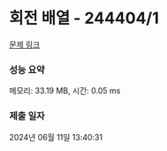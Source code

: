 # 회전 배열 - 244404/1 

[문제 링크](https://level.goorm.io/exam/244404/%ED%9A%8C%EC%A0%84-%EB%B0%B0%EC%97%B4/quiz/1) 

### 성능 요약

메모리: 33.19 MB, 시간: 0.05 ms

### 제출 일자

2024년 06월 11일 13:40:31

